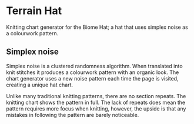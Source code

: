 # Terrain Hat

Knitting chart generator for the Biome Hat; a hat that uses simplex noise as a colourwork pattern.

## Simplex noise

Simplex noise is a clustered randomness algorithm. When translated into knit stitches it produces a colourwork pattern with an organic look. The chart generator uses a new noise pattern each time the page is visited, creating a unique hat chart.

Unlike many traditional knitting patterns, there are no section repeats. The knitting chart shows the pattern in full. The lack of repeats does mean the pattern requires more focus when knitting, however, the upside is that any mistakes in following the pattern are barely noticeable.
